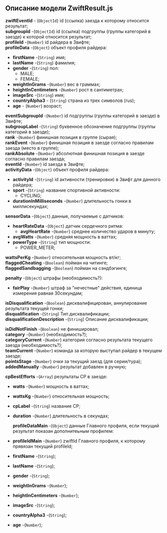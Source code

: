 ## Описание модели ZwiftResult.js

**zwiftEventId** - (`ObjectId`) id (ссылка) заезда к которому относится результат;  
**subgroupId** -(`ObjectId`) id (ссылка) подгруппы (группы категорий в заезде) к которой
относится результат;  
**profileId** -(`Number`) id райдера в Звифте;  
**profileData** -(`Object`) объект профиля райдера:

- **firstName** -(`String`) имя;
- **lastName** -(`String`) фамилия;
- **gender** -(`String`) пол:
  - MALE;
  - FEMALE;
- **weightInGrams** -(`Number`) вес в граммах;
- **heightInCentimeters** -(`Number`) рост в сантиметрах;
- **imageSrc** -(`String`) имя;
- **countryAlpha3** - (`String`) страна из трех символов (rus);
- **age** - (`Number`) возраст;

**eventSubgroupId** -(`Number`) id подгруппы (группы категорий в заезде) в Звифте;  
**subgroupLabel** -(`String`) буквенное обозначение подгруппы (группы категорий в заезде);  
**rank** -(`Number`) финишная позиция в группе (сырая);  
**rankEvent** -(`Number`) финишная позиция в заезде согласно правилам заезда (место в группе);  
**rankAbsolute** -(`Number`) абсолютная финишная позиция в заезде согласно правилам заезда;  
**eventId** -(`Number`) id заезда в Звифте;  
**activityData** -(`Object`) объект профиля райдера:

- **activityId** -(`String`) id активности (тренировки) в Звифт для данного райдера;
- **sport** -(`String`) название спортивной активности:
  - CYCLING;
- **durationInMilliseconds** -(`Number`) длительность гонки в миллисекундах;

**sensorData** -(`Object`) данные, получаемые с датчиков:

- **heartRateData** -(`Object`) датчик сердечного ритма:
  - **avgHeartRate** -(`Number`) среднее количество ударов в минуту;
- **avgWatts** -(`Number`) средняя мощность в ваттах;
- **powerType** -(`String`) тип мощности:
  - POWER_METER;

**wattsPerKg** -(`Number`) относительная мощность вт/кг;  
**flaggedCheating** -(`Boolean`) пойман на читинге;  
**flaggedSandbagging** -(`Boolean`) пойман на сэндбэгинге;  

**penalty** -(`Object`) штрафы (необходимость?):

- **fairPlay** -(`Number`) штраф за "нечестные" действия, единица измерения равная 30секундам;

**isDisqualification** -(`Boolean`) дисквалифицирован, аннулирование результата текущей гонки;  
**disqualification** -(`String`) Тип дисквалификации;  
**disqualificationDescription** -(`String`) Описание дисквалификации;  

**isDidNotFinish** -(`Boolean`) не финишировал;  
**category** -(`Number`) (необходимость?);  
**categoryCurrent** -(`Number`) категория согласно результата текущего заезда
(необходимость?);  
**teamCurrent** -(`Number`) команда за которую выступал райдер в текущем заезде;  
**pointsStage** -(`Number`) очки за текущий заезд (для серии/тура);  
**addedManually** -(`Number`) результат добавлен в ручную;

**cpBestEfforts** -(`Array`) результаты CP в заезде:

- **watts** -(`Number`) мощность в ваттах;
- **wattsKg** -(`Number`) относительная мощность;
- **cpLabel** -(`String`) название CP;
- **duration** -(`Number`) длительность в секундах;



  **profileDataMain** -(`Object`) данные Главного профиля, если текущий результат показан дополнитеьным профилем:
  
- **profileIdMain** -(`Number`) zwiftId Главного профиля, к которому прявязан текущий profileId;  
- **firstName** -(`String`);  
- **lastName** -(`String`);  
- **gender** -(`String`);  
- **weightInGrams** -(`Number`);  
- **heightInCentimeters** -(`Number`);  
- **imageSrc** -(`String`);  
- **countryAlpha3** -(`String`);  
- **age** -(`Number`);  
  
